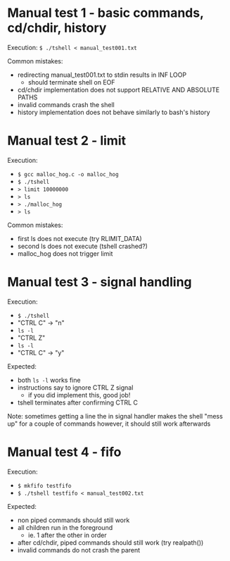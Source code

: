 Manual test 1 - basic commands, cd/chdir, history
=================================================
Execution: `$ ./tshell < manual_test001.txt`

Common mistakes: 
  - redirecting manual_test001.txt to stdin results in INF LOOP
    - should terminate shell on EOF
  - cd/chdir implementation does not support RELATIVE AND ABSOLUTE PATHS 
  - invalid commands crash the shell
  - history implementation does not behave similarly to bash's history

Manual test 2 - limit 
=====================
Execution: 
  - `$ gcc malloc_hog.c -o malloc_hog`
  - `$ ./tshell`
  - `> limit 10000000`
  - `> ls`
  - `> ./malloc_hog`
  - `> ls`

Common mistakes: 
  - first ls does not execute (try RLIMIT_DATA)
  - second ls does not execute (tshell crashed?)
  - malloc_hog does not trigger limit 

Manual test 3 - signal handling 
===============================
Execution: 
  - `$ ./tshell`
  - "CTRL C" -> "n"
  - `ls -l`
  - "CTRL Z"
  - `ls -l`
  - "CTRL C" -> "y"

Expected: 
  - both `ls -l` works fine
  - instructions say to ignore CTRL Z signal
    - if you did implement this, good job!
  - tshell terminates after confirming CTRL C

Note: sometimes getting a line the in signal handler
      makes the shell "mess up" for a couple of commands
      however, it should still work afterwards

Manual test 4 - fifo
====================
Execution:
  - `$ mkfifo testfifo`
  - `$ ./tshell testfifo < manual_test002.txt`

Expected:
  - non piped commands should still work 
  - all children run in the foreground
    - ie. 1 after the other in order
  - after cd/chdir, piped commands should still work (try realpath()) 
  - invalid commands do not crash the parent 
